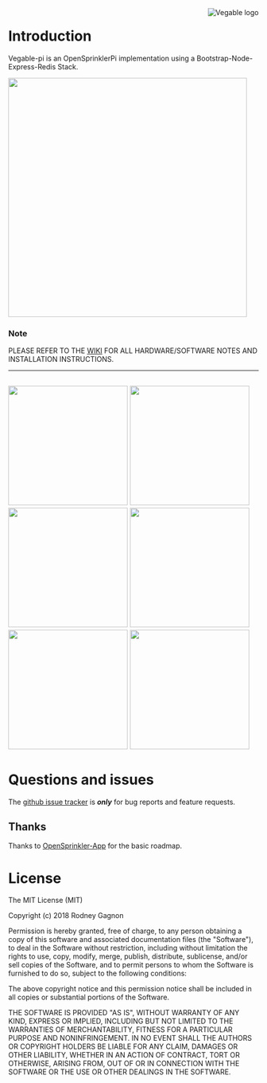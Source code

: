 <a href="http://vegable.co/">
    <img src="http://vegable.co/assets/svg/logos/logo-red-black.svg" alt="Vegable logo"
         title="Vegable-pi - Bootstrap-Node-Express-Redis OpenSprinklerPi Stack" align="right" />
</a>

# Introduction

Vegable-pi is an OpenSprinklerPi implementation using a Bootstrap-Node-Express-Redis Stack.

<a href="http://vegable.co/images/software-stack.png"><img src="http://vegable.co/images/software-stack.png" width="480"/></a>

### Note

PLEASE REFER TO THE <a href="https://github.com/rodneygagnon/Vegable-pi/wiki">WIKI</A> FOR ALL HARDWARE/SOFTWARE NOTES AND INSTALLATION INSTRUCTIONS.

---
<a href="http://vegable.co/images/VegableScreenshots/Login.png"><img src="http://vegable.co/images/VegableScreenshots/Login.png" width="240"/></a>
<a href="http://vegable.co/images/VegableScreenshots/Dashboard.png"><img src="http://vegable.co/images/VegableScreenshots/Dashboard.png" width="240"/></a>
<a href="http://vegable.co/images/VegableScreenshots/Plantings.png"><img src="http://vegable.co/images/VegableScreenshots/Plantings.png" width="240"/></a>
<a href="http://vegable.co/images/VegableScreenshots/Zones.png"><img src="http://vegable.co/images/VegableScreenshots/Zones.png" width="240"/></a>
<a href="http://vegable.co/images/VegableScreenshots/Schedule.png"><img src="http://vegable.co/images/VegableScreenshots/Schedule.png" width="240"/></a>
<a href="http://vegable.co/images/VegableScreenshots/Setting.png"><img src="http://vegable.co/images/VegableScreenshots/Setting.png" width="240"/></a>
---

# Questions and issues

The [github issue tracker](https://github.com/rodneygagnon/vegable-pi/issues) is **_only_** for bug reports and feature requests.

## Thanks

Thanks to [OpenSprinkler-App](https://github.com/OpenSprinkler/OpenSprinkler-App) for the basic roadmap.

# License

The MIT License (MIT)

Copyright (c) 2018 Rodney Gagnon

Permission is hereby granted, free of charge, to any person obtaining a copy
of this software and associated documentation files (the "Software"), to deal
in the Software without restriction, including without limitation the rights
to use, copy, modify, merge, publish, distribute, sublicense, and/or sell
copies of the Software, and to permit persons to whom the Software is
furnished to do so, subject to the following conditions:

The above copyright notice and this permission notice shall be included in
all copies or substantial portions of the Software.

THE SOFTWARE IS PROVIDED "AS IS", WITHOUT WARRANTY OF ANY KIND, EXPRESS OR
IMPLIED, INCLUDING BUT NOT LIMITED TO THE WARRANTIES OF MERCHANTABILITY,
FITNESS FOR A PARTICULAR PURPOSE AND NONINFRINGEMENT.  IN NO EVENT SHALL THE
AUTHORS OR COPYRIGHT HOLDERS BE LIABLE FOR ANY CLAIM, DAMAGES OR OTHER
LIABILITY, WHETHER IN AN ACTION OF CONTRACT, TORT OR OTHERWISE, ARISING FROM,
OUT OF OR IN CONNECTION WITH THE SOFTWARE OR THE USE OR OTHER DEALINGS IN
THE SOFTWARE.
